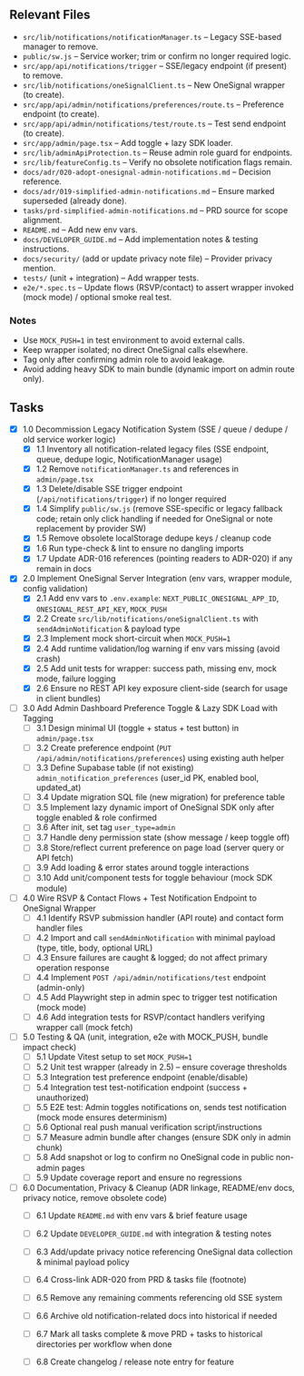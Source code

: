 ## Relevant Files

- `src/lib/notifications/notificationManager.ts` – Legacy SSE-based manager to remove.
- `public/sw.js` – Service worker; trim or confirm no longer required logic.
- `src/app/api/notifications/trigger` – SSE/legacy endpoint (if present) to remove.
- `src/lib/notifications/oneSignalClient.ts` – New OneSignal wrapper (to create).
- `src/app/api/admin/notifications/preferences/route.ts` – Preference endpoint (to create).
- `src/app/api/admin/notifications/test/route.ts` – Test send endpoint (to create).
- `src/app/admin/page.tsx` – Add toggle + lazy SDK loader.
- `src/lib/adminApiProtection.ts` – Reuse admin role guard for endpoints.
- `src/lib/featureConfig.ts` – Verify no obsolete notification flags remain.
- `docs/adr/020-adopt-onesignal-admin-notifications.md` – Decision reference.
- `docs/adr/019-simplified-admin-notifications.md` – Ensure marked superseded (already done).
- `tasks/prd-simplified-admin-notifications.md` – PRD source for scope alignment.
- `README.md` – Add new env vars.
- `docs/DEVELOPER_GUIDE.md` – Add implementation notes & testing instructions.
- `docs/security/` (add or update privacy note file) – Provider privacy mention.
- `tests/` (unit + integration) – Add wrapper tests.
- `e2e/*.spec.ts` – Update flows (RSVP/contact) to assert wrapper invoked (mock mode) / optional smoke real test.

### Notes

- Use `MOCK_PUSH=1` in test environment to avoid external calls.
- Keep wrapper isolated; no direct OneSignal calls elsewhere.
- Tag only after confirming admin role to avoid leakage.
- Avoid adding heavy SDK to main bundle (dynamic import on admin route only).

## Tasks

- [x] 1.0 Decommission Legacy Notification System (SSE / queue / dedupe / old service worker logic)
	- [x] 1.1 Inventory all notification-related legacy files (SSE endpoint, queue, dedupe logic, NotificationManager usage)
	- [x] 1.2 Remove `notificationManager.ts` and references in `admin/page.tsx`
	- [x] 1.3 Delete/disable SSE trigger endpoint (`/api/notifications/trigger`) if no longer required
	- [x] 1.4 Simplify `public/sw.js` (remove SSE-specific or legacy fallback code; retain only click handling if needed for OneSignal or note replacement by provider SW)
	- [x] 1.5 Remove obsolete localStorage dedupe keys / cleanup code
	- [x] 1.6 Run type-check & lint to ensure no dangling imports
	- [x] 1.7 Update ADR-016 references (pointing readers to ADR-020) if any remain in docs

- [x] 2.0 Implement OneSignal Server Integration (env vars, wrapper module, config validation)
	- [x] 2.1 Add env vars to `.env.example`: `NEXT_PUBLIC_ONESIGNAL_APP_ID`, `ONESIGNAL_REST_API_KEY`, `MOCK_PUSH`
	- [x] 2.2 Create `src/lib/notifications/oneSignalClient.ts` with `sendAdminNotification` & payload type
	- [x] 2.3 Implement mock short-circuit when `MOCK_PUSH=1`
	- [x] 2.4 Add runtime validation/log warning if env vars missing (avoid crash)
	- [x] 2.5 Add unit tests for wrapper: success path, missing env, mock mode, failure logging
	- [x] 2.6 Ensure no REST API key exposure client-side (search for usage in client bundles)

- [ ] 3.0 Add Admin Dashboard Preference Toggle & Lazy SDK Load with Tagging
	- [ ] 3.1 Design minimal UI (toggle + status + test button) in `admin/page.tsx`
	- [ ] 3.2 Create preference endpoint (`PUT /api/admin/notifications/preferences`) using existing auth helper
	- [ ] 3.3 Define Supabase table (if not existing) `admin_notification_preferences` (user_id PK, enabled bool, updated_at)
	- [ ] 3.4 Update migration SQL file (new migration) for preference table
	- [ ] 3.5 Implement lazy dynamic import of OneSignal SDK only after toggle enabled & role confirmed
	- [ ] 3.6 After init, set tag `user_type=admin`
	- [ ] 3.7 Handle deny permission state (show message / keep toggle off)
	- [ ] 3.8 Store/reflect current preference on page load (server query or API fetch)
	- [ ] 3.9 Add loading & error states around toggle interactions
	- [ ] 3.10 Add unit/component tests for toggle behaviour (mock SDK module)

- [ ] 4.0 Wire RSVP & Contact Flows + Test Notification Endpoint to OneSignal Wrapper
	- [ ] 4.1 Identify RSVP submission handler (API route) and contact form handler files
	- [ ] 4.2 Import and call `sendAdminNotification` with minimal payload (type, title, body, optional URL)
	- [ ] 4.3 Ensure failures are caught & logged; do not affect primary operation response
	- [ ] 4.4 Implement `POST /api/admin/notifications/test` endpoint (admin-only)
	- [ ] 4.5 Add Playwright step in admin spec to trigger test notification (mock mode)
	- [ ] 4.6 Add integration tests for RSVP/contact handlers verifying wrapper call (mock fetch)

- [ ] 5.0 Testing & QA (unit, integration, e2e with MOCK_PUSH, bundle impact check)
	- [ ] 5.1 Update Vitest setup to set `MOCK_PUSH=1`
	- [ ] 5.2 Unit test wrapper (already in 2.5) – ensure coverage thresholds
	- [ ] 5.3 Integration test preference endpoint (enable/disable)
	- [ ] 5.4 Integration test test-notification endpoint (success + unauthorized)
	- [ ] 5.5 E2E test: Admin toggles notifications on, sends test notification (mock mode ensures determinism)
	- [ ] 5.6 Optional real push manual verification script/instructions
	- [ ] 5.7 Measure admin bundle after changes (ensure SDK only in admin chunk)
	- [ ] 5.8 Add snapshot or log to confirm no OneSignal code in public non-admin pages
	- [ ] 5.9 Update coverage report and ensure no regressions

- [ ] 6.0 Documentation, Privacy & Cleanup (ADR linkage, README/env docs, privacy notice, remove obsolete code)
	- [ ] 6.1 Update `README.md` with env vars & brief feature usage
	- [ ] 6.2 Update `DEVELOPER_GUIDE.md` with integration & testing notes
	- [ ] 6.3 Add/update privacy notice referencing OneSignal data collection & minimal payload policy
	- [ ] 6.4 Cross-link ADR-020 from PRD & tasks file (footnote)
	- [ ] 6.5 Remove any remaining comments referencing old SSE system
	- [ ] 6.6 Archive old notification-related docs into historical if needed
	- [ ] 6.7 Mark all tasks complete & move PRD + tasks to historical directories per workflow when done
	- [ ] 6.8 Create changelog / release note entry for feature

